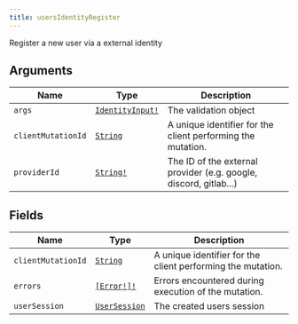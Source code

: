 ```yaml
---
title: usersIdentityRegister
---
```


Register a new user via a external identity

## Arguments

| Name | Type | Description |
|------|------|-------------|
| `args` | [`IdentityInput!`](../input_object/identityinput.md) | The validation object |
| `clientMutationId` | [`String`](../scalar/string.md) | A unique identifier for the client performing the mutation. |
| `providerId` | [`String!`](../scalar/string.md) | The ID of the external provider (e.g. google, discord, gitlab...)  |

## Fields

| Name | Type | Description |
|------|------|-------------|
| `clientMutationId` | [`String`](../scalar/string.md) | A unique identifier for the client performing the mutation. |
| `errors` | [`[Error!]!`](../union/error.md) | Errors encountered during execution of the mutation. |
| `userSession` | [`UserSession`](../object/usersession.md) | The created users session |
